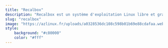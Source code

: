 ```yaml
---
title: "Recalbox"
description: "Recalbox est un système d'exploitation Linux libre et gratuit dédié à l'émulation, la préservation et l'accessibilité des vieux jeux vidéo (retrogaming)."
slug: "recalbox"
image: "https://azlinux.fr/uploads/a0328536dc108c598b01b69e88cdafaa.webp"
style:
    background: "#c80000"
    color: "#fff"
---
```

